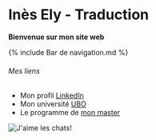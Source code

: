 # Inès Ely - Traduction


**Bienvenue sur mon site web**

{% include Bar de navigation.md %}

###### Mes liens
* Mon profil [LinkedIn](https://www.linkedin.com/in/inès-ely-5323132b1/)
* Mon université [UBO](https://www.univ-brest.fr/fr)
* Le programme de [mon master](https://formations.univ-brest.fr/fr/index/arts-lettres-langues-ALL/master-XB/master-mention-traduction-et-interpretation-IOMOTB9T/parcours-redaction-traduction-IOMP2P9W.html)

![J'aime les chats!](https://teeturtle.com/cdn/shop/files/I-Love-Cats_800x800_SEPS.jpg?v=1703409041)
